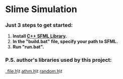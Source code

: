 # Slime Simulation

### Just 3 steps to get started:
  1) __Install [C++ SFML Library](https://www.sfml-dev.org/download.php).__
  2) __In the "build.bat" file, specify your path to SFML.__
  3) __Run "run.bat".__

### P.S. author's libraries used by this project:

_[file.h](https://github.com/ZERDICORP/file-lib.git)\t
[athm.h](https://github.com/ZERDICORP/athm-lib.git)\t
[random.h](https://github.com/ZERDICORP/random-lib.git)\t
